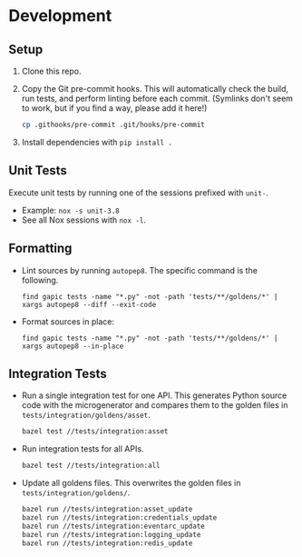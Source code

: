 # Development

## Setup

1.  Clone this repo.

2.  Copy the Git pre-commit hooks. This will automatically check the build, run
    tests, and perform linting before each commit. (Symlinks don't seem to work,
    but if you find a way, please add it here!)

    ```sh
    cp .githooks/pre-commit .git/hooks/pre-commit
    ```

3.  Install dependencies with `pip install .`

## Unit Tests

Execute unit tests by running one of the sessions prefixed with `unit-`.

-   Example: `nox -s unit-3.8`
-   See all Nox sessions with `nox -l`.

## Formatting

-   Lint sources by running `autopep8`. The specific command is the following.

    ```
    find gapic tests -name "*.py" -not -path 'tests/**/goldens/*' | xargs autopep8 --diff --exit-code
    ```

-  Format sources in place:

    ```
    find gapic tests -name "*.py" -not -path 'tests/**/goldens/*' | xargs autopep8 --in-place
    ```

## Integration Tests

-   Run a single integration test for one API. This generates Python source code
    with the microgenerator and compares them to the golden files in
    `tests/integration/goldens/asset`.

    ```sh
    bazel test //tests/integration:asset
    ```

-   Run integration tests for all APIs.

    ```sh
    bazel test //tests/integration:all
    ```

-   Update all goldens files. This overwrites the golden files in
    `tests/integration/goldens/`.

    ```sh
    bazel run //tests/integration:asset_update
    bazel run //tests/integration:credentials_update
    bazel run //tests/integration:eventarc_update
    bazel run //tests/integration:logging_update
    bazel run //tests/integration:redis_update
    ```

